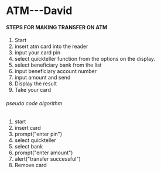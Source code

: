 # ATM---David
#### STEPS FOR MAKING TRANSFER ON ATM
1. Start
2. insert atm card into the reader
3. input your card pin
4. select quickteller function from the options on the
display.
5. select beneficiary bank from the list
6. input beneficiary account number
7. input amount and send
8. Display the result
9. Take your card

###### pseudo code algorithm
1. start
2. insert card
3. prompt("enter pin")
4. select quickteller
5. select bank
6. prompt("enter amount")
7. alert("transfer successful")
8. Remove card

